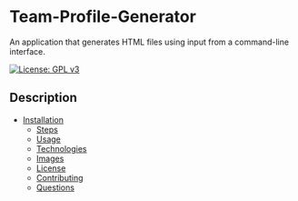 # Team-Profile-Generator
 
An application that generates HTML files using input from a command-line interface.

[![License: GPL v3](https://img.shields.io/badge/License-GPLv3-blue.svg)](https://www.gnu.org/licenses/gpl-3.0)

## Description
- [Installation](#installation)
    - [Steps](#steps)
  - [Usage](#usage)
  - [Technologies](#technologies)
  - [Images](#images)
  - [License](#license)
  - [Contributing](#contributing)
  - [Questions](#questions)

  
